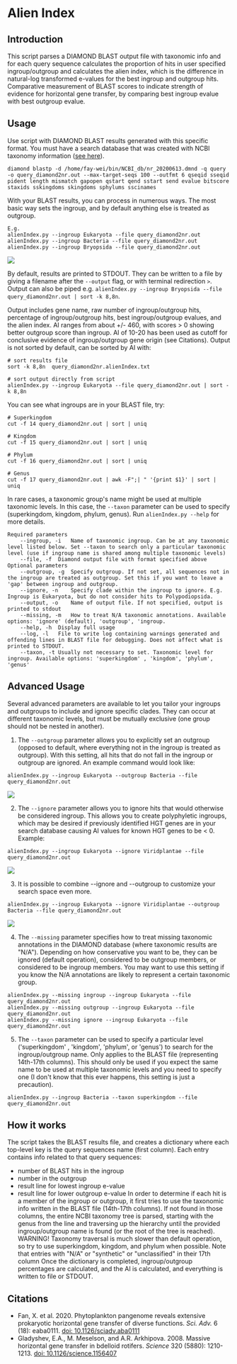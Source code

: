 # Alien Index
## Introduction
This script parses a DIAMOND BLAST output file with taxonomic info and for each query sequence calculates the proportion of hits in user specified ingroup/outgroup and calculates the alien index, which is the difference in natural-log transformed e-values for the best ingroup and outgroup hits.
Comparative measurement of BLAST scores to indicate strength of evidence for horizontal gene transfer, by comparing best ingroup evalue with best outgroup evalue.

## Usage
Use script with DIAMOND BLAST results generated with this specific format. You must have a search database that was created with NCBI taxonomy information ([see here](https://github.com/bbuchfink/diamond/wiki/3.-Command-line-options#makedb-options)).
```
diamond blastp -d /home/fay-wei/bin/NCBI_db/nr_20200613.dmnd -q query -o query_diamond2nr.out --max-target-seqs 100 --outfmt 6 qseqid sseqid pident length mismatch gapopen qstart qend sstart send evalue bitscore staxids sskingdoms skingdoms sphylums sscinames
```
With your BLAST results, you can process in numerous ways. The most basic way sets the ingroup, and by default anything else is treated as outgroup.
```
E.g.
alienIndex.py --ingroup Eukaryota --file query_diamond2nr.out
alienIndex.py --ingroup Bacteria --file query_diamond2nr.out
alienIndex.py --ingroup Bryopsida --file query_diamond2nr.out
```
<img src="images/AI_options_ingroup.png">

By default, results are printed to STDOUT. They can be written to a file by giving a filename after the `--output` flag, or with terminal redirection `>`. Output can also be piped e.g. `alienIndex.py --ingroup Bryopsida --file query_diamond2nr.out | sort -k 8,8n`.  

Output includes gene name, raw number of ingroup/outgroup hits, percentage of ingroup/outgroup hits, best ingroup/outgroup evalues, and the alien index. AI ranges from about +/- 460, with scores > 0 showing better outgroup score than ingroup. AI of 10-20 has been used as cutoff for conclusive evidence of ingroup/outgroup gene origin (see Citations). Output is not sorted by default, can be sorted by AI with:
```
# sort results file
sort -k 8,8n  query_diamond2nr.alienIndex.txt

# sort output directly from script
alienIndex.py --ingroup Eukaryota --file query_diamond2nr.out | sort -k 8,8n
```
You can see what ingroups are in your BLAST file, try:
```
# Superkingdom
cut -f 14 query_diamond2nr.out | sort | uniq

# Kingdom
cut -f 15 query_diamond2nr.out | sort | uniq

# Phylum
cut -f 16 query_diamond2nr.out | sort | uniq

# Genus
cut -f 17 query_diamond2nr.out | awk -F";| " '{print $1}' | sort | uniq
```
In rare cases, a taxonomic group's name might be used at multiple taxonomic levels. In this case, the `--taxon` parameter can be used to specify (superkingdom, kingdom, phylum, genus). Run `alienIndex.py --help` for more details.
```
Required parameters
	--ingroup, -i	Name of taxonomic ingroup. Can be at any taxonomic level listed below. Set --taxon to search only a particular taxonomic level (use if ingroup name is shared among multiple taxonomic levels)
	--file, -f	Diamond output file with format specified above
Optional parameters
	--outgroup, -g	Specify outgroup. If not set, all sequences not in the ingroup are treated as outgroup. Set this if you want to leave a 'gap' between ingroup and outgroup.
	--ignore, -n	Specify clade within the ingroup to ignore. E.g. Ingroup is Eukaryota, but do not consider hits to Polypodiopsida.
	--output, -o	Name of output file. If not specified, output is printed to stdout
	--missing, -m	How to treat N/A taxonomic annotations. Available options: 'ignore' (default), 'outgroup', 'ingroup.
	--help, -h	Display full usage
	--log, -l	File to write log containing warnings generated and offending lines in BLAST file for debugging. Does not affect what is printed to STDOUT.
	--taxon, -t	Usually not necessary to set. Taxonomic level for ingroup. Available options: 'superkingdom' , 'kingdom', 'phylum', 'genus'
```


## Advanced Usage
Several advanced parameters are available to let you tailor your ingroups and outgroups to include and ignore specific clades. They can occur at different taxonomic levels, but must be mutually exclusive (one group should not be nested in another).
1. The `--outgroup` parameter allows you to explicitly set an outgroup (opposed to default, where everything not in the ingroup is treated as outgroup). With this setting, all hits that do not fall in the ingroup or outgroup are ignored. An example command would look like:
```
alienIndex.py --ingroup Eukaryota --outgroup Bacteria --file query_diamond2nr.out
```
<img src="images/AI_options_ingroup_outgroup.png">


2. The `--ignore` parameter allows you to ignore hits that would otherwise be considered ingroup. This allows you to create polyphyletic ingroups, which may be desired if previously identified HGT genes are in your search database causing AI values for known HGT genes to be < 0. Example:
```
alienIndex.py --ingroup Eukaryota --ignore Viridplantae --file query_diamond2nr.out
```
<img src="images/AI_options_ingroup_ignore.png">


3. It is possible to combine --ignore and --outgroup to customize your search space even more.
```
alienIndex.py --ingroup Eukaryota --ignore Viridiplantae --outgroup Bacteria --file query_diamond2nr.out
```
<img src="images/AI_options_ingroup_outgroup_ignore.png">


4. The `--missing` parameter specifies how to treat missing taxonomic annotations in the DIAMOND database (where taxonomic results are "N/A"). Depending on how conservative you want to be, they can be ignored (default operation), considered to be outgroup members, or considered to be ingroup members. You may want to use this setting if you know the N/A annotations are likely to represent a certain taxonomic group.
```
alienIndex.py --missing ingroup --ingroup Eukaryota --file query_diamond2nr.out
alienIndex.py --missing outgroup --ingroup Eukaryota --file query_diamond2nr.out
alienIndex.py --missing ignore --ingroup Eukaryota --file query_diamond2nr.out

```
5. The `--taxon` parameter can be used to specify a particular level ('superkingdom' , 'kingdom', 'phylum', or 'genus') to search for the ingroup/outgroup name. Only applies to the BLAST file (representing 14th-17th columns). This should only be used if you expect the same name to be used at multiple taxonomic levels and you need to specify one (I don't know that this ever happens, this setting is just a precaution).
```
alienIndex.py --ingroup Bacteria --taxon superkingdom --file query_diamond2nr.out
```

## How it works
The script takes the BLAST results file, and creates a dictionary where each top-level key is the query sequences name (first column). Each entry contains info related to that query sequences:
* number of BLAST hits in the ingroup
* number in the outgroup
* result line for lowest ingroup e-value
* result line for lower outgroup e-value
In order to determine if each hit is a member of the ingroup or outgroup, it first tries to use the taxonomic info written in the BLAST file (14th-17th columns). If not found in those columns, the entire NCBI taxonomy tree is parsed, starting with the genus from the line and traversing up the hierarchy until the provided ingroup/outgroup name is found (or the root of the tree is reached). WARNING! Taxonomy traversal is much slower than default operation, so try to use superkingdom, kingdom, and phylum when possible. Note that entries with "N/A" or "synthetic" or "unclassified" in their 17th column Once the dictionary is completed, ingroup/outgroup percentages are calculated, and the AI is calculated, and everything is written to file or STDOUT.


## Citations
* Fan, X. et al. 2020. Phytoplankton pangenome reveals extensive prokaryotic horizontal gene transfer of diverse functions. <i>Sci. Adv.</i> 6 (18): eaba0111. [doi: 10.1126/sciadv.aba0111](https://advances.sciencemag.org/content/6/18/eaba0111)
* Gladyshev, E.A., M. Meselson, and A.R. Arkhipova. 2008. Massive horizontal gene transfer in bdelloid rotifers. <i>Science</i> 320 (5880): 1210-1213. [doi: 10.1126/science.1156407](https://science.sciencemag.org/content/320/5880/1210)
